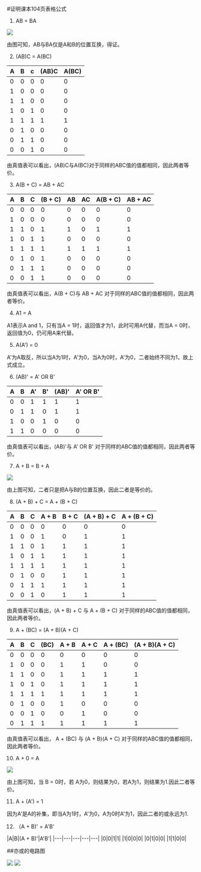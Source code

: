 #证明课本104页表格公式

1. AB = BA

![](M.png)

由图可知，AB与BA仅是A和B的位置互换，得证。

2. (AB)C = A(BC)

|A|B|c|(AB)C|A(BC)|
|---|---|---|---|---|
|0|0|0|0|0|
|1|0|0|0|0|
|1|1|0|0|0|
|1|0|1|0|0|
|1|1|1|1|1|
|0|1|0|0|0|
|0|1|1|0|0|
|0|0|1|0|0|


由真值表可以看出，(AB)C与A(BC)对于同样的ABC值的值都相同，因此两者等价。

3. A(B + C) = AB + AC

|A|B|C|(B + C)|AB|AC|A(B + C)|AB + AC|
|---|---|---|---|---|---|---|---|
|0|0|0|0|0|0|0|0|
|1|0|0|0|0|0|0|0|
|1|1|0|1|1|0|1|1|
|1|0|1|1|0|0|0|0|
|1|1|1|1|1|1|1|1|
|0|1|0|1|0|0|0|0|
|0|1|1|1|0|0|0|0|
|0|0|1|1|0|0|0|0|


由真值表可以看出，A(B + C)与 AB + AC 对于同样的ABC值的值都相同，因此两者等价。

4. A1 = A

A1表示A and 1，只有当A = 1时，返回值才为1，此时可用A代替，而当A = 0时，返回值为0，仍可用A来代替。

5. A(A') = 0

A'为A取反，所以当A为1时，A'为0，当A为0时，A'为0，二者始终不同为1，故上式成立。

6. (AB)' = A' OR B'

|A|B|A'|B'|(AB)'|A' OR B'|
|---|---|---|---|---|---|
|0|0|1|1|1|1|
|0|1|1|0|1|1|
|1|0|0|1|0|0|
|1|1|0|0|0|0|

由真值表可以看出，(AB)'与 A' OR B' 对于同样的ABC值的值都相同，因此两者等价。

7. A + B = B + A

![](U.png)

由上图可知，二者只是把A与B的位置互换，因此二者是等价的。

8. (A + B) + C = A + (B + C)

|A|B|C|A + B|B + C|(A + B) + C|A + (B + C)|
|---|---|---|---|---|---|---|
|0|0|0|0|0|0|0|
|1|0|0|1|0|1|1|
|1|1|0|1|1|1|1|
|1|0|1|1|1|1|1|
|1|1|1|1|1|1|1|
|0|1|0|0|1|1|1|
|0|1|1|1|1|1|1|
|0|0|1|0|1|1|1|

由真值表可以看出，(A + B) + C 与  A + (B + C) 对于同样的ABC值的值都相同，因此两者等价。

9. A + (BC) = (A + B)(A + C) 

|A|B|C|(BC)|A + B|A + C|A + (BC)|(A + B)(A + C)|
|---|---|---|---|---|---|---|---|
|0|0|0|0|0|0|0|0|
|1|0|0|0|1|1|0|0|
|1|1|0|0|1|1|1|1|
|1|0|1|0|1|1|1|1|
|1|1|1|1|1|1|1|1|
|0|1|0|0|1|0|0|0|
|0|0|1|0|0|1|0|0|
|0|1|1|1|1|1|1|1|

由真值表可以看出， A + (BC) 与  (A + B)(A + C) 对于同样的ABC值的值都相同，因此两者等价。

10. A + 0 = A

![](U.png)

由上图可知，当 B = 0时，若 A为0，则结果为0，若A为1，则结果为1.因此二者等价。

11. A + (A') = 1

因为A'是A的补集，即当A为1时，A'为0，A为0时A'为1，因此二者的或永远为1.

12. （A + B)' = A'B'

|A|B|(A + B)'|A'B'|
|---|---|---|---|---|
|0|0|1|1|
|1|0|0|0|
|0|1|0|0|
|1|1|0|0|

##亦或的电路图

![](qw.jpg)
![](er.jpg)
